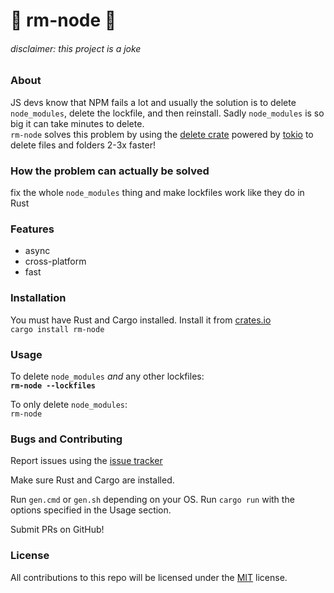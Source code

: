 # 🚀 rm-node 🚀
###### disclaimer: this project is a joke

### About

JS devs know that NPM fails a lot and usually the solution is to delete `node_modules`, delete the lockfile, and then reinstall. Sadly
`node_modules` is so big it can take minutes to delete. <br>
`rm-node` solves this problem by using the [delete crate](https://github.com/XtremeDevX/delete) powered by [tokio](https://github.com/tokio-rs/tokio) to delete files and folders 2-3x faster!

### How the problem can actually be solved
fix the whole `node_modules` thing and make lockfiles work like they do in Rust

### Features
- async
- cross-platform
- fast

### Installation

You must have Rust and Cargo installed. Install it from [crates.io](https://crates.io/crates/rm-node) <br>
`cargo install rm-node`

### Usage

To delete `node_modules` _and_ any other lockfiles: <br>
**`rm-node --lockfiles`**

To only delete `node_modules`: <br>
`rm-node`

### Bugs and Contributing

Report issues using the [issue tracker](https://github.com/samarmohan/rm-node/issues/new) <br>

Make sure Rust and Cargo are installed.

Run `gen.cmd` or `gen.sh` depending on your OS.
Run `cargo run` with the options specified in the Usage section.

Submit PRs on GitHub!

### License
All contributions to this repo will be licensed under the [MIT](https://github.com/samarmohan/rm-node/blob/main/LICENSE) license.
